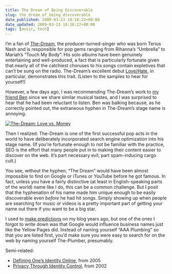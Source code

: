 ```yaml
---
title: The Dream of Being Discoverable
slug: the_dream_of_being_discoverable
date_published: 2009-03-23 18:18:22+00:00
date_updated: 2009-03-23 18:18:22+00:00
tags: [music, tech]
---
```

I’m a fan of [The-Dream](http://en.wikipedia.org/wiki/The-Dream), the producer-turned-singer who was born Terius Nash and is responsible for pop gems ranging from Rihanna’s “Umbrella” to Mariah’s “Touch My Body”. His solo albums have been genuinely entertaining and well-produced, a fact that is particularly fortunate given that nearly all of the catchiest choruses to his songs contain expletives that can’t be sung on the radio. The-Dream’s excellent debut [Love/Hate](http://www.amazon.com/gp/product/B000VS6P1O?ie=UTF8&amp;tag=2020-20&amp;linkCode=as2&amp;camp=1789&amp;creative=390957&amp;creativeASIN=B000VS6P1O), in particular, demonstrates this trait. (Listen to the samples to hear for yourself!)

However, a few days ago, I was recommending The-Dream’s work to [my friend Ben](http://ben.stupidfool.org/typepad/2009/03/the-dream-rockin-that-thang.html) since we share similar musical tastes, and I was surprised to hear that he had been reluctant to listen. Ben was balking because, as he correctly pointed out, the extraneous hyphen in The-Dream’s stage name is annoying.

[![The-Dream: Love vs. Money](/images/the-dream-love-vs-money.jpeg)](http://www.amazon.com/gp/product/B001PPLJ22?ie=UTF8&amp;tag=2020-20&amp;linkCode=as2&amp;camp=1789&amp;creative=390957&amp;creativeASIN=B001PPLJ22)

Then I realized: The-Dream is one of the first successful pop acts in the world to have deliberately incorporated search engine optimization into his stage name. (If you’re fortunate enough to not be familiar with the practice, SEO is the effort that many people put in to making their content easier to discover on the web. It’s part necessary evil, part spam-inducing cargo cult.)

You see, without the hyphen, “The Dream” would have been almost impossible to find on Google or iTunes or YouTube before he got famous. In fact, unless you have a fairly distinctive (at least in English-speaking parts of the world) name like I do, this can be a common challenge. But I posit that the hyphenation of his name made him unique enough to be easily discoverable even *before* he had hit songs. Simply showing up when people are searching for music or videos is a pretty important part of getting your name out there if you want to be a big star.

I used to [make predictions](http://web.archive.org/web/20021115221520//index.php?fad.php) on my blog years ago, but one of the ones I forgot to write down was that Google would influence business names just like the Yellow Pages did. Instead of naming yourself “AAA Plumbing” so that you are listed first, you’d make sure you were easy to search for on the web by naming yourself The-Plumber, presumably.

Semi-related:

- [Defining One’s Identity Online](/2005/06/02/defining_ones_i/), from 2005
- [Privacy Through Identity Control](/2002/12/17/privacy_through/), from 2002
